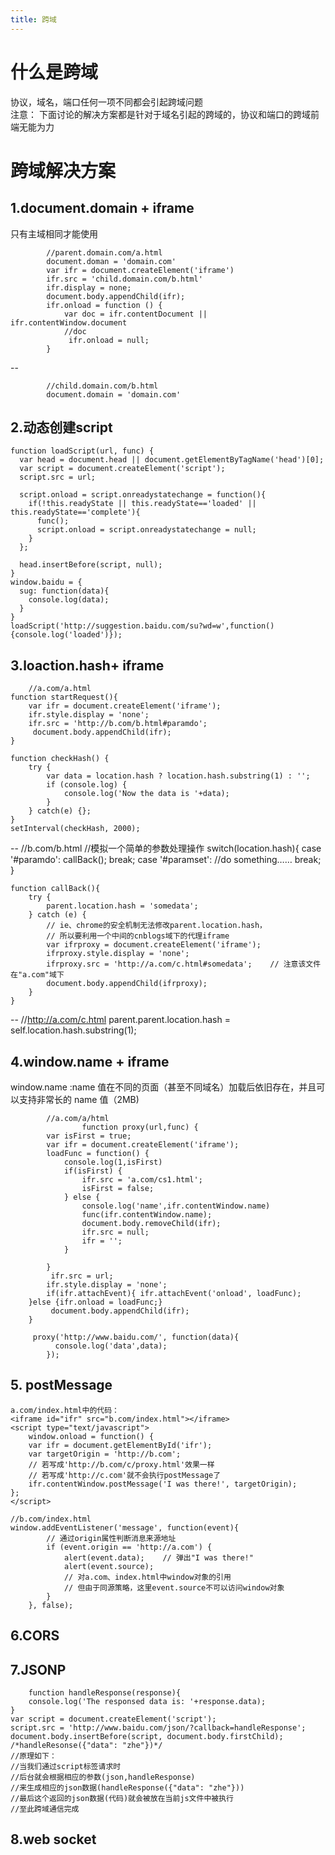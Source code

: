 ```yaml
---
title: 跨域
---
```



# 什么是跨域
协议，域名，端口任何一项不同都会引起跨域问题  
注意： 下面讨论的解决方案都是针对于域名引起的跨域的，协议和端口的跨域前端无能为力  

# 跨域解决方案
## 1.document.domain + iframe
只有主域相同才能使用  

			//parent.domain.com/a.html
			document.doman = 'domain.com'
			var ifr = document.createElement('iframe')
			ifr.src = 'child.domain.com/b.html'
			ifr.display = none;
			document.body.appendChild(ifr);
			ifr.onload = function () {
				var doc = ifr.contentDocument || ifr.contentWindow.document
				//doc 
				 ifr.onload = null;
			}
			
--

			//child.domain.com/b.html
			document.domain = 'domain.com'

## 2.动态创建script

	function loadScript(url, func) {
	  var head = document.head || document.getElementByTagName('head')[0];
	  var script = document.createElement('script');
	  script.src = url;
	 
	  script.onload = script.onreadystatechange = function(){
	    if(!this.readyState || this.readyState=='loaded' || this.readyState=='complete'){
	      func();
	      script.onload = script.onreadystatechange = null;
	    }
	  };
	 
	  head.insertBefore(script, null);
	}
	window.baidu = {
	  sug: function(data){
	    console.log(data);
	  }
	}
	loadScript('http://suggestion.baidu.com/su?wd=w',function(){console.log('loaded')});	
	
## 3.loaction.hash+ iframe  
		//a.com/a.html
	function startRequest(){
	    var ifr = document.createElement('iframe');
	    ifr.style.display = 'none';
	    ifr.src = 'http://b.com/b.html#paramdo';
   		 document.body.appendChild(ifr);
	}
	 
	function checkHash() {
	    try {
	        var data = location.hash ? location.hash.substring(1) : '';
	        if (console.log) {
	            console.log('Now the data is '+data);
	        }
	    } catch(e) {};
	}
	setInterval(checkHash, 2000);
--
	//b.com/b.html
	//模拟一个简单的参数处理操作
	switch(location.hash){
	    case '#paramdo':
	        callBack();
	        break;
	    case '#paramset':
	        //do something……
	        break;
	}
	 
	function callBack(){
	    try {
	        parent.location.hash = 'somedata';
	    } catch (e) {
	        // ie、chrome的安全机制无法修改parent.location.hash，
	        // 所以要利用一个中间的cnblogs域下的代理iframe
	        var ifrproxy = document.createElement('iframe');
	        ifrproxy.style.display = 'none';
	        ifrproxy.src = 'http://a.com/c.html#somedata';    // 注意该文件在"a.com"域下
	        document.body.appendChild(ifrproxy);
	    }
	}	
--
	//http://a.com/c.html
	parent.parent.location.hash = self.location.hash.substring(1);
## 4.window.name + iframe  
window.name :name 值在不同的页面（甚至不同域名）加载后依旧存在，并且可以支持非常长的 name 值（2MB)  

			//a.com/a/html
					function proxy(url,func) {
			var isFirst = true;
			var ifr = document.createElement('iframe');
			loadFunc = function() {
				console.log(1,isFirst)
				if(isFirst) {
					ifr.src = 'a.com/cs1.html';
					isFirst = false;
				} else {
					console.log('name',ifr.contentWindow.name)
					func(ifr.contentWindow.name);
					document.body.removeChild(ifr);
					ifr.src = null;
					ifr = '';
				}
		
			}
			 ifr.src = url;
		    ifr.style.display = 'none';
		    if(ifr.attachEvent){ ifr.attachEvent('onload', loadFunc);
		}else {ifr.onload = loadFunc;}
		     document.body.appendChild(ifr);
		}
		
		 proxy('http://www.baidu.com/', function(data){
		      console.log('data',data);
		    });
		    
## 5.	postMessage  

	a.com/index.html中的代码：
	<iframe id="ifr" src="b.com/index.html"></iframe>
	<script type="text/javascript">
		window.onload = function() {
    	var ifr = document.getElementById('ifr');
   		var targetOrigin = 'http://b.com';
     	// 若写成'http://b.com/c/proxy.html'效果一样
      	// 若写成'http://c.com'就不会执行postMessage了
   		ifr.contentWindow.postMessage('I was there!', targetOrigin);
	};
	</script>

	//b.com/index.html
	window.addEventListener('message', function(event){
	        // 通过origin属性判断消息来源地址
	        if (event.origin == 'http://a.com') {
	            alert(event.data);    // 弹出"I was there!"
	            alert(event.source);  
	            // 对a.com、index.html中window对象的引用
	            // 但由于同源策略，这里event.source不可以访问window对象
	        }
	    }, false);
## 6.CORS  
## 7.JSONP  
		function handleResponse(response){
	    console.log('The responsed data is: '+response.data);
	}
	var script = document.createElement('script');
	script.src = 'http://www.baidu.com/json/?callback=handleResponse';
	document.body.insertBefore(script, document.body.firstChild);
	/*handleResonse({"data": "zhe"})*/
	//原理如下：
	//当我们通过script标签请求时
	//后台就会根据相应的参数(json,handleResponse)
	//来生成相应的json数据(handleResponse({"data": "zhe"}))
	//最后这个返回的json数据(代码)就会被放在当前js文件中被执行
	//至此跨域通信完成
	
## 8.web socket

	
			    
	